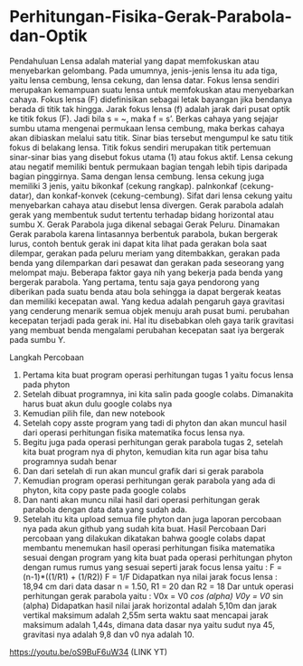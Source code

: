 # Perhitungan-Fisika-Gerak-Parabola-dan-Optik
Pendahuluan
Lensa adalah material yang dapat memfokuskan atau menyebarkan gelombang. Pada umumnya, jenis-jenis lensa itu ada tiga, yaitu lensa cembung, lensa cekung, dan lensa datar. Fokus lensa sendiri merupakan kemampuan suatu lensa untuk memfokuskan atau menyebarkan cahaya. Fokus lensa (F) didefinisikan sebagai letak bayangan jika bendanya berada di titik tak hingga. Jarak fokus lensa (f) adalah jarak dari pusat optik ke titik fokus (F). Jadi bila s = ~, maka f = s’. Berkas cahaya yang sejajar sumbu utama mengenai permukaan lensa cembung, maka berkas cahaya akan dibiaskan melalui satu titik. Sinar bias tersebut mengumpul ke satu titik fokus di belakang lensa. Titik fokus sendiri merupakan titik pertemuan sinar-sinar bias yang disebut fokus utama (1) atau fokus aktif. Lensa cekung atau negatif memiliki bentuk permukaan bagian tengah lebih tipis daripada bagian pinggirnya. Sama dengan lensa cembung. lensa cekung juga memiliki 3 jenis, yaitu bikonkaf (cekung rangkap). palnkonkaf (cekung-datar), dan konkaf-konvek (cekung-cembung). Sifat dari lensa cekung yaitu menyebarkan cahaya atau disebut lensa divergen.
Gerak parabola adalah gerak yang membentuk sudut tertentu terhadap bidang horizontal atau sumbu X. Gerak Parabola juga dikenal sebagai Gerak Peluru. Dinamakan Gerak parabola karena lintasannya berbentuk parabola, bukan bergerak lurus, contoh bentuk gerak ini dapat kita lihat pada gerakan bola saat dilempar, gerakan pada peluru meriam yang ditembakkan, gerakan pada benda yang dilemparkan dari pesawat dan gerakan pada seseorang yang melompat maju. Beberapa faktor gaya nih yang bekerja pada benda yang bergerak parabola. Yang pertama, tentu saja gaya pendorong yang diberikan pada suatu benda atau bola sehingga ia dapat bergerak keatas dan memiliki kecepatan awal. Yang kedua adalah pengaruh gaya gravitasi yang cenderung menarik semua objek menuju arah pusat bumi. perubahan kecepatan terjadi pada gerak ini. Hal itu disebabkan oleh gaya tarik gravitasi yang membuat benda mengalami perubahan kecepatan saat iya bergerak pada sumbu Y.

Langkah Percobaan
1.	Pertama kita buat program operasi perhitungan tugas 1 yaitu focus lensa pada phyton
2.	Setelah dibuat programnya, ini kita salin pada google colabs. Dimanakita harus buat akun dulu google colabs nya
3.	Kemudian pilih file, dan new notebook
4.	Setelah copy asste program yang tadi di phyton dan akan muncul hasil dari operasi perhitungan fisika matematika focus lensa nya.
5.	Begitu juga pada operasi perhitungan gerak parabola tugas 2, setelah kita buat program nya di phyton, kemudian kita run agar bisa tahu programnya sudah benar
6.	Dan dari setelah di run akan muncul grafik dari si gerak parabola
7.	Kemudian program operasi perhitungan gerak parabola yang ada di phyton, kita copy paste pada google colabs
8.	Dan nanti akan muncu nilai hasil dari operasi perhitungan gerak parabola dengan data data yang sudah ada.
9.	Setelah itu kita upload semua file phyton dan juga laporan percobaan nya pada akun github yang sudah kita buat.
Hasil Percobaan
Dari percobaan yang dilakukan dikatakan bahwa google colabs dapat membantu menemukan hasil operasi perhitungan fisika matematika sesuai dengan program yang kita buat pada operasi perhitungan phyton dengan rumus rumus yang sesuai seperti jarak focus lensa yaitu  :
 F = (n-1)*((1/R1) + (1/R2))
F = 1/F
Didapatkan nya nilai jarak focus lensa : 18,94 cm dari data dasar n = 1.50, R1 = 20 dan R2 = 18
Dar untuk operasi perhitungan gerak parabola yaitu :
V0x = V0 *cos (alpha)
V0y = V0* sin (alpha)
Didapatkan hasil nilai jarak horizontal adalah 5,10m dan jarak vertikal maksimum adalah 2,55m serta waktu saat mencapai jarak maksimum adalah 1,44s, dimana data dasar nya yaitu sudut nya 45, gravitasi nya adalah 9,8 dan v0 nya adalah 10.

https://youtu.be/oS9BuF6uW34 (LINK YT)

